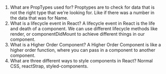 1. What are PropTypes used for?
Proptypes are to check for data that is not the right type that we're looking for. Like if there was a number in the data that was for Name. 
1. What is a lifecycle event in React?
A lifecycle event in React is the life and death of a component. We can use different lifecycle methods like render, or componentDidMount to achieve different things in our component. 
1. What is a Higher Order Component?
A Higher Order Component is like a higher order function, where you can pass in a component to another component.
1. What are three different ways to style components in React? 
Normal CSS, reactStrap, styled-components. 